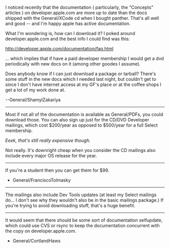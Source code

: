 I noticed recently that the documentation ( particularly, the "Concepts" articles ) on developer.apple.com are more up to date than the docs shipped with the General/XCode cd when I bought panther. That's all well and good -- and I'm happy apple has active documentation.

What I'm wondering is, how can I download it? I poked around developer.apple.com and the best info I could find was this:

http://developer.apple.com/documentation/faq.html

... which implies that if have a paid developer membership I would get a dvd periodically with new docs on it (among other goodes I assume).

Does anybody know if I can just download a package or tarball? There's some stuff in the new docs which I needed last night, but couldn't get to since I don't have internet access at my GF's place or at the coffee shops I get a lot of my work done at.

--General/ShamylZakariya

----

Most if not all of the documentation is available as General/PDFs, you could download those. You can also sign up just for the CD/DVD Developer mailings, which cost $200/year as opposed to $500/year for a full Select membership.

*Eeek, that's still really expensive though.*

Not really. It's downright cheap when you consider the CD mailings also include every major OS release for the year.

----

If you're a student then you can get them for $99.

- General/FranciscoTolmasky

----

The mailings also include Dev Tools updates (at least my Select mailings do... I don't see why they wouldn't also be in the basic mailings package.) If you're trying to avoid downloading stuff, that's a huge benefit.

----

It would seem that there should be some sort of documentation selfupdate, which could use CVS or rsync to keep the documentation concurrent with the copy on developer.apple.com.

- General/CortlandHaws